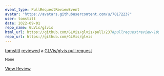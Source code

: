 ```yaml
---
event_type: PullRequestReviewEvent
avatar: "https://avatars.githubusercontent.com/u/7017223?"
user: tomstitt
date: 2022-09-01
repo_name: GLVis/glvis
html_url: https://github.com/GLVis/glvis/pull/237#pullrequestreview-1092698530
repo_url: https://github.com/GLVis/glvis
---
```


<a href='https://github.com/tomstitt' target='_blank'>tomstitt</a> <a href='https://github.com/GLVis/glvis/pull/237#pullrequestreview-1092698530' target='_blank'>reviewed</a> a <a href='https://github.com/GLVis/glvis/pull/237' target='_blank'>GLVis/glvis pull request</a>

<small>None</small>

<a href='https://github.com/GLVis/glvis/pull/237#pullrequestreview-1092698530' target='_blank'>View Review</a>